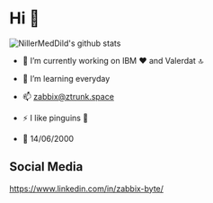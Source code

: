 # Hi 🎈
![NillerMedDild's github stats](https://github-readme-stats.vercel.app/api?username=zabbix-byte&theme=merko&show_icons=true)

- 🔭 I’m currently working on IBM ❤ and Valerdat 🔝

- 🌱 I’m learning everyday

- 📫 zabbix@ztrunk.space

- ⚡ I like pinguins 🐧

- 🎉 14/06/2000

## Social Media
https://www.linkedin.com/in/zabbix-byte/ 

<!--
**zabbix-byte/zabbix-byte** is a ✨ _special_ ✨ repository because its `README.md` (this file) appears on your GitHub profile.


-->
